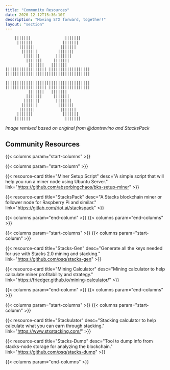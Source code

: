 ```yaml
---
title: "Community Resources"
date: 2020-12-12T15:36:10Z
description: "Moving STX forward, together!"
layout: "section"
---
```


```none
    |||||||               |||||||
     |||||||             |||||||
      |||||||           |||||||
       |||||||         |||||||
        |||||||       |||||||
         |||||||     |||||||
          |||||||   |||||||
|||||||||||||||||| ||||||||||||||||||
|||||||||||||||||||||||||||||||||||||

|||||||||||||||||||||||||||||||||||||
|||||||||||||||||| ||||||||||||||||||
          |||||||   |||||||
         |||||||     |||||||
        |||||||       |||||||
       |||||||         |||||||
      |||||||           |||||||
     |||||||             |||||||
    |||||||               |||||||
```

*Image remixed based on original from @dantrevino and StacksPack*

## Community Resources

{{< columns param="start-columns" >}}

{{< columns param="start-column" >}}

{{< resource-card title="Miner Setup Script"
  desc="A simple script that will help you run a miner node using Ubuntu Server."
  link="https://github.com/absorbingchaos/bks-setup-miner" >}}

{{< resource-card title="StacksPack"
  desc="A Stacks blockchain miner or follower node for Raspberry Pi and similar."
  link="https://gitlab.com/riot.ai/stackspack" >}}

{{< columns param="end-column" >}}
{{< columns param="end-columns" >}}

{{< columns param="start-columns" >}}
{{< columns param="start-column" >}}

{{< resource-card title="Stacks-Gen"
  desc="Generate all the keys needed for use with Stacks 2.0 mining and stacking."
  link="https://github.com/psq/stacks-gen" >}}

{{< resource-card title="Mining Calculator"
  desc="Mining calculator to help calculate miner profitability and strategy."
  link="https://friedger.github.io/mining-calculator/" >}}

{{< columns param="end-column" >}}
{{< columns param="end-columns" >}}

{{< columns param="start-columns" >}}
{{< columns param="start-column" >}}

{{< resource-card title="Stackulator"
  desc="Stacking calculator to help calculate what you can earn through stacking."
  link="https://www.stxstacking.com/" >}}

{{< resource-card title="Stacks-Dump"
  desc="Tool to dump info from stacks-node storage for analyzing the blockchain."
  link="https://github.com/psq/stacks-dump" >}}

{{< columns param="end-columns" >}}